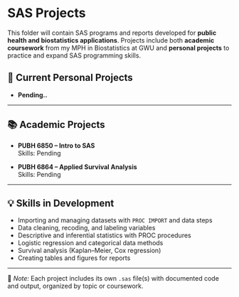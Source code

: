 # SAS Projects  
This folder will contain SAS programs and reports developed for **public health and biostatistics applications**. Projects include both **academic coursework** from my MPH in Biostatistics at GWU and **personal projects** to practice and expand SAS programming skills.  

## 📂 Current Personal Projects  
- **Pending..**   

---

## 📚 Academic Projects  
- **PUBH 6850 – Intro to SAS**  
  Skills: Pending   

- **PUBH 6864 – Applied Survival Analysis**  
  Skills: Pending  

---

## 💡 Skills in Development 
- Importing and managing datasets with `PROC IMPORT` and data steps  
- Data cleaning, recoding, and labeling variables  
- Descriptive and inferential statistics with PROC procedures  
- Logistic regression and categorical data methods  
- Survival analysis (Kaplan–Meier, Cox regression)  
- Creating tables and figures for reports  

---

📌 *Note:* Each project includes its own `.sas` file(s) with documented code and output, organized by topic or coursework. 
